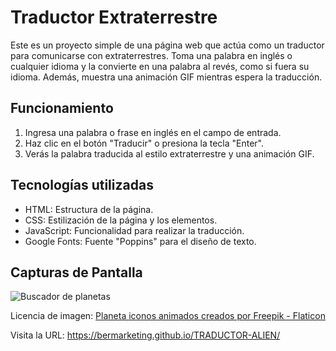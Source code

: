 # Traductor Extraterrestre

Este es un proyecto simple de una página web que actúa como un traductor para comunicarse con extraterrestres. Toma una palabra en inglés o cualquier idioma y la convierte en una palabra al revés, como si fuera su idioma. Además, muestra una animación GIF mientras espera la traducción.

## Funcionamiento

1. Ingresa una palabra o frase en inglés en el campo de entrada.
2. Haz clic en el botón "Traducir" o presiona la tecla "Enter".
3. Verás la palabra traducida al estilo extraterrestre y una animación GIF.

## Tecnologías utilizadas

- HTML: Estructura de la página.
- CSS: Estilización de la página y los elementos.
- JavaScript: Funcionalidad para realizar la traducción.
- Google Fonts: Fuente "Poppins" para el diseño de texto.

## Capturas de Pantalla
![Buscador de planetas](https://cdn-icons-png.flaticon.com/512/11260/11260416.png)

Licencia de imagen: <a href="https://www.flaticon.es/iconos-animados-gratis/planeta" title="planeta iconos animados">Planeta iconos animados creados por Freepik - Flaticon</a>


Visita la URL: https://bermarketing.github.io/TRADUCTOR-ALIEN/


